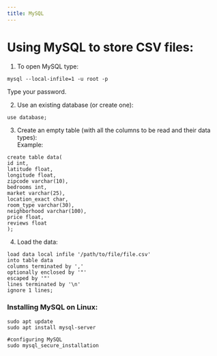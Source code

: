 ```yaml
---
title: MySQL
---
```

# Using MySQL to store CSV files:    

1. To open MySQL type:    
```
mysql --local-infile=1 -u root -p
```   

Type your password.    

2. Use an existing database (or create one):    
```
use database; 
```    

3. Create an empty table (with all the columns to be read and their data types):      
Example:    

```
create table data(
id int, 
latitude float, 
longitude float, 
zipcode varchar(10), 
bedrooms int, 
market varchar(25), 
location_exact char, 
room_type varchar(30), 
neighborhood varchar(100), 
price float, 
reviews float
);
```  

4. Load the data:    
```
load data local infile '/path/to/file/file.csv'
into table data
columns terminated by ','
optionally enclosed by '"'
escaped by '"'
lines terminated by '\n'
ignore 1 lines; 
```  

### Installing MySQL on Linux:    
```
sudo apt update
sudo apt install mysql-server

#configuring MySQL 
sudo mysql_secure_installation
```
